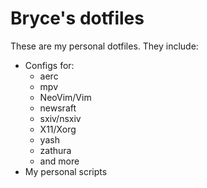 # Bryce's dotfiles

These are my personal dotfiles.
They include:

- Configs for:
	- aerc
	- mpv
	- NeoVim/Vim
	- newsraft
	- sxiv/nsxiv
	- X11/Xorg
	- yash
	- zathura
	- and more
- My personal scripts
